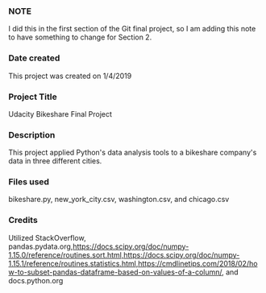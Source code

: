 ### NOTE
I did this in the first section of the Git final project, so I am adding this note to have something to change for Section 2.

### Date created
This project was created on 1/4/2019

### Project Title
Udacity Bikeshare Final Project

### Description
This project applied Python's data analysis tools to a bikeshare company's data in three different cities.

### Files used
bikeshare.py, new_york_city.csv, washington.csv, and chicago.csv

### Credits
Utilized StackOverflow, pandas.pydata.org,https://docs.scipy.org/doc/numpy-1.15.0/reference/routines.sort.html,https://docs.scipy.org/doc/numpy-1.15.1/reference/routines.statistics.html,https://cmdlinetips.com/2018/02/how-to-subset-pandas-dataframe-based-on-values-of-a-column/, and docs.python.org
